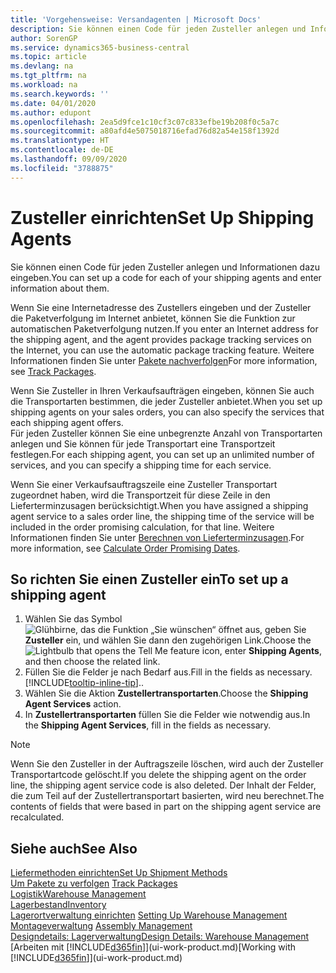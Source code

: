 ```yaml
---
title: 'Vorgehensweise: Versandagenten | Microsoft Docs'
description: Sie können einen Code für jeden Zusteller anlegen und Informationen dazu eingeben.
author: SorenGP
ms.service: dynamics365-business-central
ms.topic: article
ms.devlang: na
ms.tgt_pltfrm: na
ms.workload: na
ms.search.keywords: ''
ms.date: 04/01/2020
ms.author: edupont
ms.openlocfilehash: 2ea5d9fce1c10cf3c07c833efbe19b208f0c5a7c
ms.sourcegitcommit: a80afd4e5075018716efad76d82a54e158f1392d
ms.translationtype: HT
ms.contentlocale: de-DE
ms.lasthandoff: 09/09/2020
ms.locfileid: "3788875"
---
```

# <a name="set-up-shipping-agents"></a><span data-ttu-id="160cc-103">Zusteller einrichten</span><span class="sxs-lookup"><span data-stu-id="160cc-103">Set Up Shipping Agents</span></span>
<span data-ttu-id="160cc-104">Sie können einen Code für jeden Zusteller anlegen und Informationen dazu eingeben.</span><span class="sxs-lookup"><span data-stu-id="160cc-104">You can set up a code for each of your shipping agents and enter information about them.</span></span>  

<span data-ttu-id="160cc-105">Wenn Sie eine Internetadresse des Zustellers eingeben und der Zusteller die Paketverfolgung im Internet anbietet, können Sie die Funktion zur automatischen Paketverfolgung nutzen.</span><span class="sxs-lookup"><span data-stu-id="160cc-105">If you enter an Internet address for the shipping agent, and the agent provides package tracking services on the Internet, you can use the automatic package tracking feature.</span></span> <span data-ttu-id="160cc-106">Weitere Informationen finden Sie unter [Pakete nachverfolgen](sales-how-track-packages.md)</span><span class="sxs-lookup"><span data-stu-id="160cc-106">For more information, see [Track Packages](sales-how-track-packages.md).</span></span>

<span data-ttu-id="160cc-107">Wenn Sie Zusteller in Ihren Verkaufsaufträgen eingeben, können Sie auch die Transportarten bestimmen, die jeder Zusteller anbietet.</span><span class="sxs-lookup"><span data-stu-id="160cc-107">When you set up shipping agents on your sales orders, you can also specify the services that each shipping agent offers.</span></span>  
<span data-ttu-id="160cc-108">Für jeden Zusteller können Sie eine unbegrenzte Anzahl von Transportarten anlegen und Sie können für jede Transportart eine Transportzeit festlegen.</span><span class="sxs-lookup"><span data-stu-id="160cc-108">For each shipping agent, you can set up an unlimited number of services, and you can specify a shipping time for each service.</span></span>  

<span data-ttu-id="160cc-109">Wenn Sie einer Verkaufsauftragszeile eine Zusteller Transportart zugeordnet haben, wird die Transportzeit für diese Zeile in den Lieferterminzusagen berücksichtigt.</span><span class="sxs-lookup"><span data-stu-id="160cc-109">When you have assigned a shipping agent service to a sales order line, the shipping time of the service will be included in the order promising calculation, for that line.</span></span> <span data-ttu-id="160cc-110">Weitere Informationen finden Sie unter [Berechnen von Lieferterminzusagen](sales-how-to-calculate-order-promising-dates.md).</span><span class="sxs-lookup"><span data-stu-id="160cc-110">For more information, see [Calculate Order Promising Dates](sales-how-to-calculate-order-promising-dates.md).</span></span>

## <a name="to-set-up-a-shipping-agent"></a><span data-ttu-id="160cc-111">So richten Sie einen Zusteller ein</span><span class="sxs-lookup"><span data-stu-id="160cc-111">To set up a shipping agent</span></span>  
1.  <span data-ttu-id="160cc-112">Wählen Sie das Symbol ![Glühbirne, das die Funktion „Sie wünschen“ öffnet](media/ui-search/search_small.png "Was möchten Sie tun?") aus, geben Sie **Zusteller** ein, und wählen Sie dann den zugehörigen Link.</span><span class="sxs-lookup"><span data-stu-id="160cc-112">Choose the ![Lightbulb that opens the Tell Me feature](media/ui-search/search_small.png "Tell me what you want to do") icon, enter **Shipping Agents**, and then choose the related link.</span></span>  
2.  <span data-ttu-id="160cc-113">Füllen Sie die Felder je nach Bedarf aus.</span><span class="sxs-lookup"><span data-stu-id="160cc-113">Fill in the fields as necessary.</span></span> [!INCLUDE[tooltip-inline-tip](includes/tooltip-inline-tip_md.md)]<span data-ttu-id="160cc-114">.</span><span class="sxs-lookup"><span data-stu-id="160cc-114">.</span></span>  
3.  <span data-ttu-id="160cc-115">Wählen Sie die Aktion **Zustellertransportarten**.</span><span class="sxs-lookup"><span data-stu-id="160cc-115">Choose the **Shipping Agent Services** action.</span></span>
4. <span data-ttu-id="160cc-116">In **Zustellertransportarten** füllen Sie die Felder wie notwendig aus.</span><span class="sxs-lookup"><span data-stu-id="160cc-116">In the **Shipping Agent Services**, fill in the fields as necessary.</span></span>

> [!NOTE]  
>  <span data-ttu-id="160cc-117">Wenn Sie den Zusteller in der Auftragszeile löschen, wird auch der Zusteller Transportartcode gelöscht.</span><span class="sxs-lookup"><span data-stu-id="160cc-117">If you delete the shipping agent on the order line, the shipping agent service code is also deleted.</span></span> <span data-ttu-id="160cc-118">Der Inhalt der Felder, die zum Teil auf der Zustellertransportart basierten, wird neu berechnet.</span><span class="sxs-lookup"><span data-stu-id="160cc-118">The contents of fields that were based in part on the shipping agent service are recalculated.</span></span>  

## <a name="see-also"></a><span data-ttu-id="160cc-119">Siehe auch</span><span class="sxs-lookup"><span data-stu-id="160cc-119">See Also</span></span>
[<span data-ttu-id="160cc-120">Liefermethoden einrichten</span><span class="sxs-lookup"><span data-stu-id="160cc-120">Set Up Shipment Methods</span></span>](sales-how-set-up-shipment-methods.md)  
<span data-ttu-id="160cc-121">[Um Pakete zu verfolgen](sales-how-track-packages.md)  </span><span class="sxs-lookup"><span data-stu-id="160cc-121">[Track Packages](sales-how-track-packages.md)  </span></span>  
[<span data-ttu-id="160cc-122">Logistik</span><span class="sxs-lookup"><span data-stu-id="160cc-122">Warehouse Management</span></span>](warehouse-manage-warehouse.md)  
[<span data-ttu-id="160cc-123">Lagerbestand</span><span class="sxs-lookup"><span data-stu-id="160cc-123">Inventory</span></span>](inventory-manage-inventory.md)  
<span data-ttu-id="160cc-124">[Lagerortverwaltung einrichten](warehouse-setup-warehouse.md)   </span><span class="sxs-lookup"><span data-stu-id="160cc-124">[Setting Up Warehouse Management](warehouse-setup-warehouse.md)   </span></span>  
<span data-ttu-id="160cc-125">[Montageverwaltung](assembly-assemble-items.md)  </span><span class="sxs-lookup"><span data-stu-id="160cc-125">[Assembly Management](assembly-assemble-items.md)  </span></span>  
[<span data-ttu-id="160cc-126">Designdetails: Lagerverwaltung</span><span class="sxs-lookup"><span data-stu-id="160cc-126">Design Details: Warehouse Management</span></span>](design-details-warehouse-management.md)  
<span data-ttu-id="160cc-127">[Arbeiten mit [!INCLUDE[d365fin](includes/d365fin_md.md)]](ui-work-product.md)</span><span class="sxs-lookup"><span data-stu-id="160cc-127">[Working with [!INCLUDE[d365fin](includes/d365fin_md.md)]](ui-work-product.md)</span></span>  
